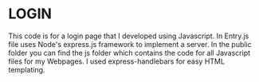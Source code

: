 # LOGIN

This code is for a login page that I developed using Javascript.
In Entry.js file uses Node's express.js framework to implement a server. 
In the public folder you can find the js folder which contains the code for 
all Javascript files for my Webpages. I used express-handlebars 
for easy HTML templating.
